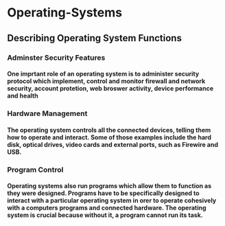 # Operating-Systems
## Describing Operating System Functions
### Adminster Security Features
#### One imprtant role of an operating system is to administer security protocol which implement, control and monitor firewall and network security, account protetion, web broswer activity, device performance and health
### Hardware Management 
#### The operating system controls all the connected devices, telling them how to operate and interact. Some of those examples include the hard disk, optical drives, video cards and external ports, such as Firewire and USB.
### Program Control
#### Operating systems also run programs which allow them to function as they were designed. Programs have to be specifically designed to interact with a particular operating system in orer to operate cohesively with a computers programs and connected hardware. The operating system is crucial because without it, a program cannot run its task.
